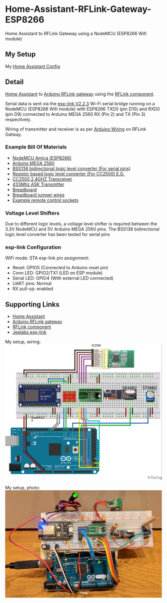 # Home-Assistant-RFLink-Gateway-ESP8266
Home Assistant to RFLink Gateway using a NodeMCU (ESP8266 Wifi module)

## My Setup
My [Home Assistant Config](https://github.com/Genestealer/Home-Assistant-Configuration)
  
## Detail

[Home Assistant](https://home-assistant.io/) to [Arduino RFLink gateway](http://www.nemcon.nl/blog2/) using the [RFLink component](https://home-assistant.io/components/rflink/).

Serial data is sent via the [esp-link V2.2.3](https://github.com/jeelabs/esp-link/releases/tag/v2.2.3) Wi-Fi serial bridge running on a NodeMCU (ESP8266 Wifi module) with ESP8266 TXD0 (pin D10) and RXD0 (pin D9) connected to Arduino MEGA 2560 RX (Pin 2) and TX (Pin 3) respectively. 

Wiring of transmitter and receiver is as per [Arduino Wiring](http://www.nemcon.nl/blog2/wiring) on RFLink Gatway.

### Example Bill Of Materials
 - [NodeMCU Amica (ESP8266)](https://www.aliexpress.com/item/V3-Wireless-module-NodeMcu-4M-bytes-Lua-WIFI-Internet-of-Things-development-board-based-ESP8266-esp/32647542733.html)
 - [Arduino MEGA 2560](https://www.aliexpress.com/item/Mega-2560-CH340G-ATmega2560-16AU-Compatible-for-Arduino-Mega-2560/32517341214.htm)
 - [BSS138 bidirectional logic level converter (For serial pins)](https://www.aliexpress.com/item/IIC-I2C-Logic-Level-Converter-Bi-Directional-Module-5V-to-3-3V-For-Arduino-Upgrade-to/32669684009.html)
 - [Resistor based logic level converter (For CC2500) E.G.](https://www.aliexpress.com/item/8CH-IIC-I2C-Logic-Level-Converter-Bi-Directional-Module-DC-DC-5V-to-3-3V-Setp/32238089139.html)
 - [CC2500 2.4GHZ Transceiver](https://www.aliexpress.com/item/Wireless-Module-CC2500-2-4G-Low-power-Consistency-Stability-Small-Size/32702148262.html)
 - [433Mhz ASK Transmitter](https://www.aliexpress.com/item/433MHz-100-Meters-Wireless-Module-Kit-ASK-Transmitter-STX882-ASK-Receiver-SRX882-2Pcs-Copper-Spring-Antenna/32637181317.html)
 - [Breadboard](https://www.aliexpress.com/item/1pcs-Quality-mini-bread-board-breadboard-8-5CM-x-5-5CM-400-holes/32803112223.html)
 - [Breadboard jumper wires](https://www.aliexpress.com/item/Packed-Breadboard-Line-Bread-Board-Jumper-140-pieces-Bread-Board-Cable/32647063474.html)
 - [Example remote control sockets](https://www.amazon.co.uk/Status-Remote-Control-Socket-Pack/dp/B003XOXAVG)
### Voltage Level Shifters
Due to different logic levels, a voltage level shifter is required between the 3.3V NodeMCU and 5V Arduino MEGA 2560 pins. The BSS138 bidirectional logic level converter has been tested for serial pins

### esp-link Configuration
WiFi mode:	STA
esp-link pin assignment:
- Reset: GPIO5 (Connected to Arduino reset pin)
- Conn LED: GPIO2/TX1 (LED on ESP module)
- Serial LED: GPIO4 (With external LED connected)
- UART pins: Normal
- RX pull-up: enabled

## Supporting Links
- [Home Assistant](https://home-assistant.io/)
- [Arduino RFLink gateway](http://www.nemcon.nl/blog2/)
- [RFLink component](https://home-assistant.io/components/rflink/)
- [Jeelabs esp-link](https://github.com/jeelabs/esp-link)


My setup, wiring:
![Diagram](https://raw.githubusercontent.com/Genestealer/Home-Assistant-RFLink-Gateway-ESP8266/master/RFLink_Gatway_bb.jpg)

My setup, photo:
![Diagram](https://raw.githubusercontent.com/Genestealer/Home-Assistant-RFLink-Gateway-ESP8266/master/Home-Assistant-RFLink-Gateway-ESP8266.jpg)
